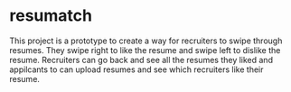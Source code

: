 # resumatch
This project is a prototype to create a way for recruiters to swipe through resumes. They swipe right to like the resume and swipe left to dislike the resume. Recruiters can go back and see all the resumes they liked and appilcants to can upload resumes and see which recruiters like their resume. 
